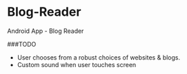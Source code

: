Blog-Reader
===========

Android App - Blog Reader

###TODO
- User chooses from a robust choices of websites & blogs.
- Custom sound when user touches screen
